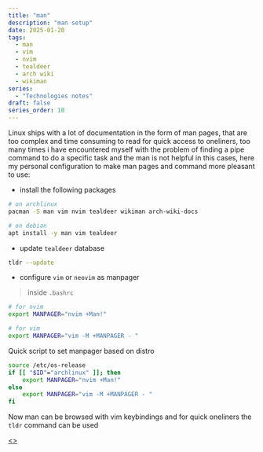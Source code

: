 ```yaml
---
title: "man"
description: "man setup"
date: 2025-01-20
tags:
  - man
  - vim
  - nvim
  - tealdeer
  - arch wiki
  - wikiman
series:
  - "Technologies notes"
draft: false
series_order: 10
---
```


Linux ships with a lot of documentation in the form of man pages, that are too complex and time consuming to read for quick access to oneliners, too many times i have encountered myself with the problem of finding a pipe command to do a specific task and the man is not helpful in this cases, here my personal configuration to make man pages and command more pleasant to use:

- install the following packages

```bash
# on archlinux
pacman -S man vim nvim tealdeer wikiman arch-wiki-docs

# on debian
apt install -y man vim tealdeer
```

- update `tealdeer` database

```bash
tldr --update
```

- configure `vim` or `neovim` as manpager

>inside `.bashrc`
```bash
# for nvim
export MANPAGER="nvim +Man!"

# for vim
export MANPAGER="vim -M +MANPAGER - "
```

Quick script to set manpager based on distro

```bash
source /etc/os-release
if [[ "$ID"="archlinux" ]]; then
	export MANPAGER="nvim +Man!"
else
	export MANPAGER="vim -M +MANPAGER - "
fi
```

Now man can be browsed with vim keybindings and for quick oneliners the `tldr` command can be used

[<](pages/technologies/make.md)[>](pages/technologies/mathjax.md)
